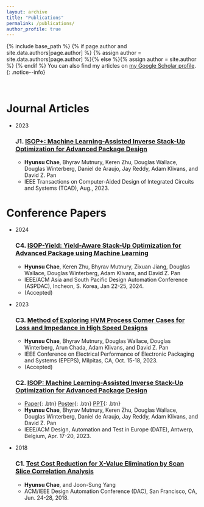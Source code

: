 ```yaml
---
layout: archive
title: "Publications"
permalink: /publications/
author_profile: true
---
```


{% include base_path %}
{% if page.author and site.data.authors[page.author] %}
  {% assign author = site.data.authors[page.author] %}{% else %}{% assign author = site.author %}
{% endif %}
You can also find my articles on <a href="{{author.googlescholar}}">my Google Scholar profile</a>.
{: .notice--info}

<!---
{% for post in site.publications reversed %}
  {% include archive-single.html %}
{% endfor %}
-->

<br>


Journal Articles
======
* 2023
  ### J1. [ISOP+: Machine Learning-Assisted Inverse Stack-Up Optimization for Advanced Package Design](https://ieeexplore.ieee.org/document/10227538)
     * **Hyunsu Chae**, Bhyrav Mutnury, Keren Zhu, Douglas Wallace, Douglas Winterberg, Daniel de Araujo, Jay Reddy, Adam Klivans, and David Z. Pan
     * IEEE Transactions on Computer-Aided Design of Integrated Circuits and Systems (TCAD), Aug., 2023.

Conference Papers
======
* 2024
  ### C4. [ISOP-Yield: Yield-Aware Stack-Up Optimization for Advanced Package using Machine Learning]()
     * **Hyunsu Chae**, Keren Zhu, Bhyrav Mutnury, Zixuan Jiang, Douglas Wallace, Douglas Winterberg, Adam Klivans, and David Z. Pan
     * IEEE/ACM Asia and South Pacific Design Automation Conference (ASPDAC), Incheon, S. Korea, Jan 22-25, 2024. 
     * (Accepted)

* 2023
  ### C3. [Method of Exploring HVM Process Corner Cases for Loss and Impedance in High Speed Designs]()
     * **Hyunsu Chae**, Bhyrav Mutnury, Douglas Wallace, Douglas Winterberg, Arun Chada, Adam Klivans, and David Z. Pan
     * IEEE Conference on Electrical Performance of Electronic Packaging and Systems (EPEPS), Milpitas, CA, Oct. 15-18, 2023.
     * (Accepted)


  ### C2. [ISOP: Machine Learning-Assisted Inverse Stack-Up Optimization for Advanced Package Design](https://ieeexplore.ieee.org/document/10137055)
     * [Paper](/files/DATE23_final_paper.pdf){: .btn} [Poster](/files/DATE23_final_poster.pdf){: .btn} [PPT](/files/DATE23_final_ppt_no_recordings.pptx){: .btn} 
     * **Hyunsu Chae**, Bhyrav Mutnury, Keren Zhu, Douglas Wallace, Douglas Winterberg, Daniel de Araujo, Jay Reddy, Adam Klivans, and David Z. Pan
     * IEEE/ACM Design, Automation and Test in Europe (DATE), Antwerp, Belgium, Apr. 17-20, 2023.

* 2018
  ### C1. [Test Cost Reduction for X-Value Elimination by Scan Slice Correlation Analysis](https://doi.org/10.1145/3195970.3196127)
     * **Hyunsu Chae**, and Joon-Sung Yang 
     * ACM/IEEE Design Automation Conference (DAC), San Francisco, CA, Jun. 24-28, 2018.
